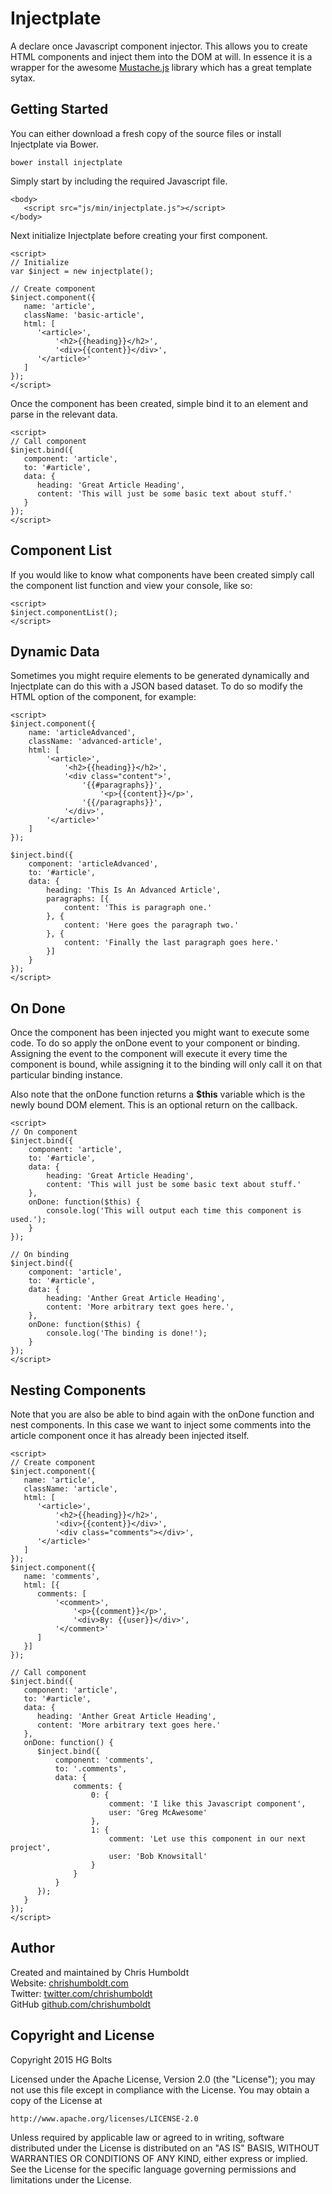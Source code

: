 # Injectplate
A declare once Javascript component injector. This allows you to create HTML components and inject them into the DOM at will. In essence it is a wrapper for the awesome [Mustache.js](https://github.com/janl/mustache.js) library which has a great template sytax.

## Getting Started
You can either download a fresh copy of the source files or install Injectplate via Bower.

```
bower install injectplate
```

Simply start by including the required Javascript file.

```
<body>
   <script src="js/min/injectplate.js"></script>
</body>
```

Next initialize Injectplate before creating your first component.

```
<script>
// Initialize
var $inject = new injectplate();

// Create component
$inject.component({
   name: 'article',
   className: 'basic-article',
   html: [
      '<article>',
          '<h2>{{heading}}</h2>',
          '<div>{{content}}</div>',
      '</article>'
   ]
});
</script>
```

Once the component has been created, simple bind it to an element and parse in the relevant data.

```
<script>
// Call component
$inject.bind({
   component: 'article',
   to: '#article',
   data: {
      heading: 'Great Article Heading',
      content: 'This will just be some basic text about stuff.'
   }
});
</script>
```

## Component List
If you would like to know what components have been created simply call the component list function and view your console, like so:

```
<script>
$inject.componentList();
</script>
```

## Dynamic Data
Sometimes you might require elements to be generated dynamically and Injectplate can do this with a JSON based dataset. To do so modify the HTML option of the component, for example:

```
<script>
$inject.component({
	name: 'articleAdvanced',
	className: 'advanced-article',
	html: [
		'<article>',
			'<h2>{{heading}}</h2>',
			'<div class="content">',
				'{{#paragraphs}}',
					'<p>{{content}}</p>',
				'{{/paragraphs}}',
			'</div>',
		'</article>'
	]
});

$inject.bind({
	component: 'articleAdvanced',
	to: '#article',
	data: {
		heading: 'This Is An Advanced Article',
		paragraphs: [{
			content: 'This is paragraph one.'
		}, {
			content: 'Here goes the paragraph two.'
		}, {
			content: 'Finally the last paragraph goes here.'
		}]
	}
});
</script>
```

## On Done
Once the component has been injected you might want to execute some code. To do so apply the onDone event to your component or binding. Assigning the event to the component will execute it every time the component is bound, while assigning it to the binding will only call it on that particular binding instance.

Also note that the onDone function returns a **$this** variable which is the newly bound DOM element. This is an optional return on the callback.

```
<script>
// On component
$inject.bind({
	component: 'article',
	to: '#article',
	data: {
		heading: 'Great Article Heading',
		content: 'This will just be some basic text about stuff.'
	},
	onDone: function($this) {
		console.log('This will output each time this component is used.');
	}
});

// On binding
$inject.bind({
	component: 'article',
	to: '#article',
	data: {
		heading: 'Anther Great Article Heading',
		content: 'More arbitrary text goes here.',
	},
	onDone: function($this) {
		console.log('The binding is done!');
	}
});
</script>
```


## Nesting Components
Note that you are also be able to bind again with the onDone function and nest components. In this case we want to inject some comments into the article component once it has already been injected itself.

```
<script>
// Create component
$inject.component({
   name: 'article',
   className: 'article',
   html: [
      '<article>',
          '<h2>{{heading}}</h2>',
          '<div>{{content}}</div>',
          '<div class="comments"></div>',
      '</article>'
   ]
});
$inject.component({
   name: 'comments',
   html: [{
      comments: [
          '<comment>',
              '<p>{{comment}}</p>',
              '<div>By: {{user}}</div>',
          '</comment>'
      ]
   }]
});

// Call component
$inject.bind({
   component: 'article',
   to: '#article',
   data: {
      heading: 'Anther Great Article Heading',
      content: 'More arbitrary text goes here.'
   },
   onDone: function() {
      $inject.bind({
          component: 'comments',
          to: '.comments',
          data: {
              comments: {
                  0: {
                      comment: 'I like this Javascript component',
                      user: 'Greg McAwesome'
                  },
                  1: {
                      comment: 'Let use this component in our next project',
                      user: 'Bob Knowsitall'
                  }
              }
          }
      });
   }
});
</script>
```

## Author
Created and maintained by Chris Humboldt<br>
Website: <a href="http://chrishumboldt.com/">chrishumboldt.com</a><br>
Twitter: <a href="https://twitter.com/chrishumboldt">twitter.com/chrishumboldt</a><br>
GitHub <a href="https://github.com/chrishumboldt">github.com/chrishumboldt</a><br>

## Copyright and License
Copyright 2015 HG Bolts

Licensed under the Apache License, Version 2.0 (the "License");
you may not use this file except in compliance with the License.
You may obtain a copy of the License at

    http://www.apache.org/licenses/LICENSE-2.0

Unless required by applicable law or agreed to in writing, software
distributed under the License is distributed on an "AS IS" BASIS,
WITHOUT WARRANTIES OR CONDITIONS OF ANY KIND, either express or implied.
See the License for the specific language governing permissions and
limitations under the License.
